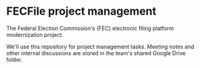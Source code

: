 # FECFile project management
The Federal Election Commission's (FEC) electronic filing platform modernization project.

We'll use this repository for project management tasks. Meeting notes and other internal discussions are stored in the team's shared Google Drive folder.
